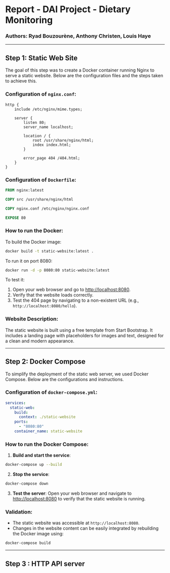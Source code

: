 # Report - DAI Project - Dietary Monitoring

### Authors: Ryad Bouzourène, Anthony Christen, Louis Haye

---

## Step 1: Static Web Site

The goal of this step was to create a Docker container running Nginx to serve a static website.
Below are the configuration files and the steps taken to achieve this.

### Configuration of `nginx.conf`:
```nginx
http {
    include /etc/nginx/mime.types;

    server {
        listen 80;
        server_name localhost;

        location / {
            root /usr/share/nginx/html;
            index index.html;
        }

        error_page 404 /404.html;
    }
}
```

### Configuration of `Dockerfile`:
```dockerfile
FROM nginx:latest

COPY src /usr/share/nginx/html

COPY nginx.conf /etc/nginx/nginx.conf

EXPOSE 80
```

### How to run the Docker:
To build the Docker image:
```bash
docker build -t static-website:latest .
```

To run it on port 8080:
```bash
docker run -d -p 8080:80 static-website:latest
```

To test it:
1. Open your web browser and go to [http://localhost:8080](http://localhost:8080).
2. Verify that the website loads correctly.
3. Test the 404 page by navigating to a non-existent URL (e.g., `http://localhost:8080/hello`).

### Website Description:

The static website is built using a free template from Start Bootstrap.
It includes a landing page with placeholders for images and text, designed for a clean and modern appearance.

---
## Step 2: Docker Compose

To simplify the deployment of the static web server, we used Docker Compose.
Below are the configurations and instructions.

### Configuration of `docker-compose.yml`:
```yaml
services:
  static-web:
    build:
      context: ./static-website
    ports:
      - "8080:80"
    container_name: static-website
```

### How to run the Docker Compose:
1. **Build and start the service**:
```bash
docker-compose up --build
```

2. **Stop the service**:
```bash
docker-compose down
```

3. **Test the server**:
Open your web browser and navigate to [http://localhost:8080](http://localhost:8080)
to verify that the static website is running.

### Validation:
- The static website was accessible at `http://localhost:8080`.
- Changes in the website content can be easily integrated by rebuilding the Docker image using:
```bash
docker-compose build
```

---

## Step 3 : HTTP API server


